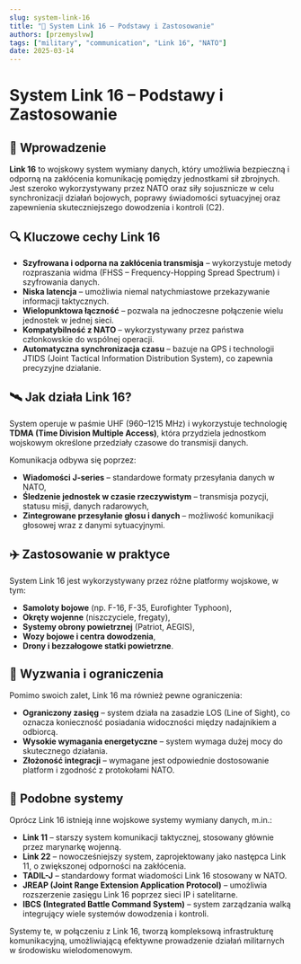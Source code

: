 ```yaml
---
slug: system-link-16
title: "🔗 System Link 16 – Podstawy i Zastosowanie"
authors: [przemyslvw]
tags: ["military", "communication", "Link 16", "NATO"]
date: 2025-03-14
---
```


# System Link 16 – Podstawy i Zastosowanie

## 📌 Wprowadzenie

**Link 16** to wojskowy system wymiany danych, który umożliwia bezpieczną i odporną na zakłócenia komunikację pomiędzy jednostkami sił zbrojnych. Jest szeroko wykorzystywany przez NATO oraz siły sojusznicze w celu synchronizacji działań bojowych, poprawy świadomości sytuacyjnej oraz zapewnienia skuteczniejszego dowodzenia i kontroli (C2).

<!-- truncate -->

## 🔍 Kluczowe cechy Link 16

- **Szyfrowana i odporna na zakłócenia transmisja** – wykorzystuje metody rozpraszania widma (FHSS – Frequency-Hopping Spread Spectrum) i szyfrowania danych.
- **Niska latencja** – umożliwia niemal natychmiastowe przekazywanie informacji taktycznych.
- **Wielopunktowa łączność** – pozwala na jednoczesne połączenie wielu jednostek w jednej sieci.
- **Kompatybilność z NATO** – wykorzystywany przez państwa członkowskie do wspólnej operacji.
- **Automatyczna synchronizacja czasu** – bazuje na GPS i technologii JTIDS (Joint Tactical Information Distribution System), co zapewnia precyzyjne działanie.

## 🛰️ Jak działa Link 16?

System operuje w paśmie UHF (960–1215 MHz) i wykorzystuje technologię **TDMA (Time Division Multiple Access)**, która przydziela jednostkom wojskowym określone przedziały czasowe do transmisji danych. 

Komunikacja odbywa się poprzez:
- **Wiadomości J-series** – standardowe formaty przesyłania danych w NATO,
- **Śledzenie jednostek w czasie rzeczywistym** – transmisja pozycji, statusu misji, danych radarowych,
- **Zintegrowane przesyłanie głosu i danych** – możliwość komunikacji głosowej wraz z danymi sytuacyjnymi.

## ✈️ Zastosowanie w praktyce

System Link 16 jest wykorzystywany przez różne platformy wojskowe, w tym:
- **Samoloty bojowe** (np. F-16, F-35, Eurofighter Typhoon),
- **Okręty wojenne** (niszczyciele, fregaty),
- **Systemy obrony powietrznej** (Patriot, AEGIS),
- **Wozy bojowe i centra dowodzenia**,
- **Drony i bezzałogowe statki powietrzne**.

## 📡 Wyzwania i ograniczenia

Pomimo swoich zalet, Link 16 ma również pewne ograniczenia:
- **Ograniczony zasięg** – system działa na zasadzie LOS (Line of Sight), co oznacza konieczność posiadania widoczności między nadajnikiem a odbiorcą.
- **Wysokie wymagania energetyczne** – system wymaga dużej mocy do skutecznego działania.
- **Złożoność integracji** – wymagane jest odpowiednie dostosowanie platform i zgodność z protokołami NATO.

## 🔄 Podobne systemy

Oprócz Link 16 istnieją inne wojskowe systemy wymiany danych, m.in.:

- **Link 11** – starszy system komunikacji taktycznej, stosowany głównie przez marynarkę wojenną.
- **Link 22** – nowocześniejszy system, zaprojektowany jako następca Link 11, o zwiększonej odporności na zakłócenia.
- **TADIL-J** – standardowy format wiadomości Link 16 stosowany w NATO.
- **JREAP (Joint Range Extension Application Protocol)** – umożliwia rozszerzenie zasięgu Link 16 poprzez sieci IP i satelitarne.
- **IBCS (Integrated Battle Command System)** – system zarządzania walką integrujący wiele systemów dowodzenia i kontroli.

Systemy te, w połączeniu z Link 16, tworzą kompleksową infrastrukturę komunikacyjną, umożliwiającą efektywne prowadzenie działań militarnych w środowisku wielodomenowym.
